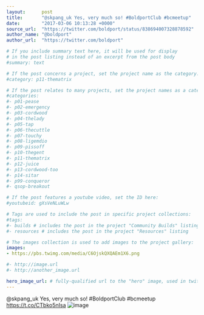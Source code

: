 ```yaml
---
layout:      post
title:       "@skpang_uk Yes, very much so! #BoldportClub #bcmeetup"
date:        "2017-03-06 10:13:28 +0000"
source_url:  "https://twitter.com/boldport/status/838694007328878592"
author_name: "@boldport"
author_url:  "https://twitter.com/boldport"

# If you include summary text here, it will be used for display
# in the post listing instead of an excerpt from the post body
#summary: text

# If the post concerns a project, set the project name as the category:
#category: p11-thematrix

# If the post relates to many projects, set the project names as a categories array:
#categories:
#- p01-pease
#- p02-emergency
#- p03-cordwood
#- p04-thelady
#- p05-tap
#- p06-thecuttle
#- p07-touchy
#- p08-ligemdio
#- p09-pissoff
#- p10-thegent
#- p11-thematrix
#- p12-juice
#- p13-cordwood-too
#- p14-sitar
#- p99-conqueror
#- qsop-breakout

# If the post features a youtube video, set the ID here:
#youtubeid: gXsVeNLuWLw

# Tags are used to include the post in specific project collections:
#tags:
#- builds # includes the post in the project "Community Builds" listing
#- resources # includes the post in the project "Resources" listing

# The images collection is used to add images to the project gallery:
images:
- https://pbs.twimg.com/media/C6OjskQXQAEm1X6.png

#- http://image.url
#- http://another_image.url

hero_image_url: # fully-qualified url to the "hero" image, used in twitter cards for example
---
```


@skpang_uk Yes, very much so! #BoldportClub #bcmeetup https://t.co/CTbko5nIsa
![image](https://pbs.twimg.com/media/C6OjskQXQAEm1X6.png)


